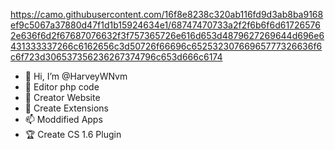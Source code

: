https://camo.githubusercontent.com/16f8e8238c320ab116fd9d3ab8ba9168ef9c5067a37880d47f1d1b15924634e1/68747470733a2f2f6b6f6d617265762e636f6d2f67687076632f3f757365726e616d653d4879627269644d696e6431333337266c6162656c3d50726f66696c65253230766965777326636f6c6f723d306537356236267374796c653d666c6174
- 👋 Hi, I’m @HarveyWNvm
- 👀 Editor php code
- 🌱 Creator Website
- 💞️ Create Extensions
- 📫 Moddified Apps
- 🏆 Create CS 1.6 Plugin

